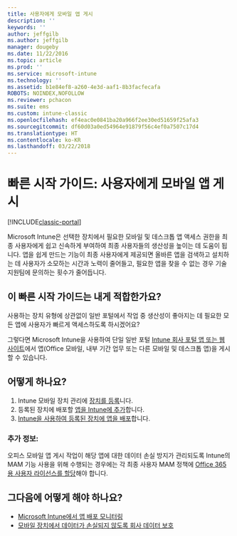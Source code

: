 ```yaml
---
title: 사용자에게 모바일 앱 게시
description: ''
keywords: ''
author: jeffgilb
ms.author: jeffgilb
manager: dougeby
ms.date: 11/22/2016
ms.topic: article
ms.prod: ''
ms.service: microsoft-intune
ms.technology: ''
ms.assetid: b1e84ef8-a260-4e3d-aaf1-8b3facfecafa
ROBOTS: NOINDEX,NOFOLLOW
ms.reviewer: pchacon
ms.suite: ems
ms.custom: intune-classic
ms.openlocfilehash: ef4eac0e0841ba20a966f2ee30ed51659f25afa3
ms.sourcegitcommit: df60d03a0ed54964e91879f56c4ef0a7507c17d4
ms.translationtype: HT
ms.contentlocale: ko-KR
ms.lasthandoff: 03/22/2018
---
```

# <a name="quick-start-guide-publish-mobile-apps-to-your-users"></a>빠른 시작 가이드: 사용자에게 모바일 앱 게시

[!INCLUDE[classic-portal](../includes/classic-portal.md)]

Microsoft Intune은 선택한 장치에서 필요한 모바일 및 데스크톱 앱 액세스 권한을 최종 사용자에게 쉽고 신속하게 부여하여 최종 사용자들의 생산성을 높이는 데 도움이 됩니다. 앱을 쉽게 만드는 기능이 최종 사용자에게 제공되면 올바른 앱을 검색하고 설치하는 데 사용자가 소모하는 시간과 노력이 줄어들고, 필요한 앱을 찾을 수 없는 경우 기술 지원팀에 문의하는 횟수가 줄어듭니다.   

## <a name="is-this-quick-start-guide-right-for-me"></a>이 빠른 시작 가이드는 내게 적합한가요?
사용하는 장치 유형에 상관없이 일반 포털에서 작업 중 생산성이 좋아지는 데 필요한 모든 앱에 사용자가 빠르게 액세스하도록 하시겠어요?

그렇다면 Microsoft Intune을 사용하여 단일 일반 포털 [Intune 회사 포털 앱 또는 웹 사이트](/intune-user-help/company-portal-frequently-asked-questions)에서 앱(Office 모바일, 내부 기간 업무 또는 다른 모바일 및 데스크톱 앱)을 게시할 수 있습니다.

## <a name="how-do-i-do-it"></a>어떻게 하나요?
1.  Intune 모바일 장치 관리에 [장치를 등록](/intune-classic/deploy-use/enroll-devices-in-microsoft-intune)니다.
2.  등록된 장치에 배포할 [앱을 Intune에 추가](/intune-classic/deploy-use/add-apps-for-mobile-devices-in-microsoft-intune)합니다.
3.  [Intune을 사용하여 등록된 장치에 앱을 배포](/intune-classic/deploy-use/deploy-apps)합니다.

### <a name="additional-information"></a>추가 정보:
오피스 모바일 앱 게시 작업이 해당 앱에 대한 데이터 손실 방지가 관리되도록 Intune의 MAM 기능 사용을 위해 수행되는 경우에는 각 최종 사용자 MAM 정책에 [Office 365용 사용자 라이선스를 할당](https://support.office.com/article/Assign-or-remove-licenses-for-Office-365-for-business-997596b5-4173-4627-b915-36abac6786dc)해야 합니다.

## <a name="what-should-i-do-next"></a>그다음에 어떻게 해야 하나요?
- [Microsoft Intune에서 앱 배포 모니터링](/intune-classic/deploy-use/monitor-apps-in-microsoft-intune)
- [모바일 장치에서 데이터가 손실되지 않도록 회사 데이터 보호](/intune-classic/deploy-use/protect-app-data-using-mobile-app-management-policies-with-microsoft-intune)
